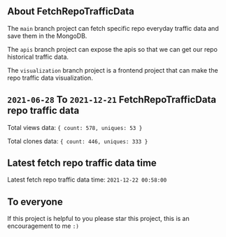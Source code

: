 ## About FetchRepoTrafficData

The `main` branch project can fetch specific repo everyday traffic data and save them in the MongoDB.

The `apis` branch project can expose the apis so that we can get our repo historical traffic data.

The `visualization` branch project is a frontend project that can make the repo traffic data visualization.

## `2021-06-28` To `2021-12-21` FetchRepoTrafficData repo traffic data

Total views data: `{ count: 578, uniques: 53 }`

Total clones data: `{ count: 446, uniques: 333 }`

## Latest fetch repo traffic data time

Latest fetch repo traffic data time: `2021-12-22 00:58:00`

## To everyone

If this project is helpful to you please star this project, this is an encouragement to me `:)`



